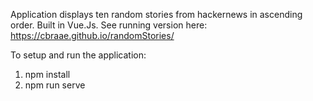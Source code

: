 Application displays ten random stories from hackernews in ascending order. Built in Vue.Js.
See running version here: https://cbraae.github.io/randomStories/ 

To setup and run the application: 

1. npm install
2. npm run serve


